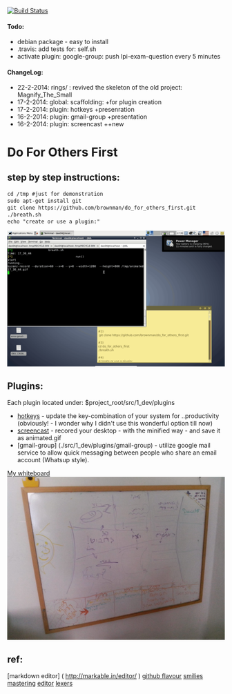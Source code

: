 
[![Build Status](https://travis-ci.org/brownman/do_for_others_first.png?branch=develop)](https://travis-ci.org/brownman/do_for_others_first)
#### Todo:
- debian package - easy to install
- .travis: add tests for: self.sh
- activate plugin: google-group: push lpi-exam-question every 5 minutes

#### ChangeLog:
- 22-2-2014: rings/ : revived the skeleton of the old project: Magnify_The_Small
- 17-2-2014: global: scaffolding:      +for plugin creation
- 17-2-2014: plugin: hotkeys           +presenration
- 16-2-2014: plugin: gmail-group       +presentation
- 16-2-2014: plugin: screencast        ++new



Do For Others First
=
step by step instructions:
---------------------------------


```shell
cd /tmp #just for demonstration
sudo apt-get install git
git clone https://github.com/brownman/do_for_others_first.git
./breath.sh
echo "create or use a plugin:"

```

![demo](./.GIF/root.gif)
 



Plugins:
-----------

Each plugin located under: $project_root/src/1_dev/plugins

* [hotkeys](./src/1_dev/plugins/hotkeys) - update the key-combination of your system for ..productivity (obviously! - I wonder why I didn't use this wonderful option till now)
* [screencast](./src/1_dev/plugins/screencast) - recored your desktop - with the minified way - and save it as animated.gif
* [gmail-group] (./src/1_dev/plugins/gmail-group) - utilize google mail service to allow quick messaging between people who share an email account (Whatsup style).




[My whiteboard](./.WHITEBOARD)
![whiteboard](./.WHITEBOARD/whiteboard.jpg)


ref:
--
[markdown editor] ( http://markable.in/editor/ )
[github flavour](https://help.github.com/articles/markdown-basics#links)
[smilies](http://www.emoji-cheat-sheet.com/)
[mastering](http://guides.github.com/overviews/mastering-markdown/)
[editor](http://dillinger.io/)
[lexers](https://github.com/github/linguist/blob/master/lib/linguist/languages.yml)
